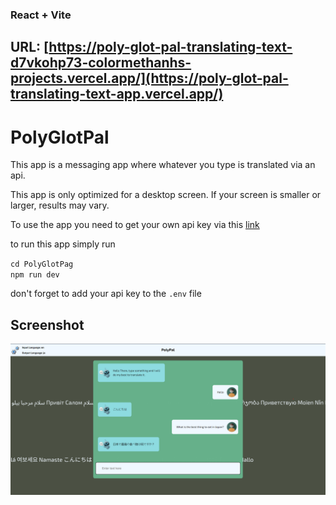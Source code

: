 ### React + Vite

## URL: [https://poly-glot-pal-translating-text-d7vkohp73-colormethanhs-projects.vercel.app/](https://poly-glot-pal-translating-text-app.vercel.app/)

# PolyGlotPal

This app is a messaging app where whatever you type is translated via an api.

This app is only optimized for a desktop screen. If your screen is smaller or larger, results may vary.

To use the app you need to get your own api key via this [link](https://rapidapi.com/translated/api/mymemory-translation-memory)

to run this app simply run

`cd PolyGlotPag`\
`npm run dev`

don't forget to add your api key to the `.env` file 

## Screenshot
![screenshot](./PolyGlotPal/src/assets/poly-glot-pal-screenshot.png)
